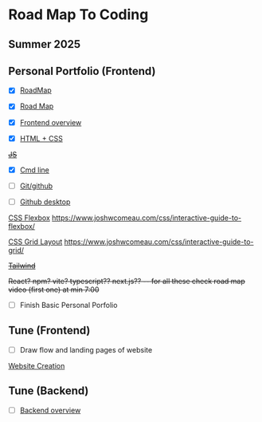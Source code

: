 # Road Map To Coding
## Summer 2025

## Personal Portfolio (Frontend)

- [X] [RoadMap](https://www.youtube.com/watch?v=lQrcQ3e4mkA)
- [X] [Road Map](https://roadmap.sh/frontend?r=frontend-beginner)


- [X] [Frontend overview](https://www.youtube.com/watch?v=WG5ikvJ2TKA)

- [X] [HTML + CSS](https://www.youtube.com/watch?v=G3e-cpL7ofc)

~~[JS](https://www.youtube.com/watch?v=PkZNo7MFNFg)~~


- [X] [Cmd line](https://www.youtube.com/watch?v=uwAqEzhyjtw)

- [ ] [Git/github](https://www.youtube.com/watch?v=tRZGeaHPoaw)

- [ ] [Github desktop](https://www.youtube.com/watch?v=8Dd7KRpKeaE)

[CSS Flexbox](https://css-tricks.com/snippets/css/a-guide-to-flexbox/)
https://www.joshwcomeau.com/css/interactive-guide-to-flexbox/

[CSS Grid Layout](https://css-tricks.com/snippets/css/complete-guide-grid/)
https://www.joshwcomeau.com/css/interactive-guide-to-grid/

~~[Tailwind](https://www.youtube.com/watch?v=6biMWgD6_JY)~~

~~React?
npm?
vite?
typescript??
next.js??  -- for all these check road map video (first one) at min 7:00~~

- [ ] Finish Basic Personal Porfolio

## Tune (Frontend)
- [ ] Draw flow and landing pages of website

[Website Creation](https://www.youtube.com/watch?v=krfUjg0S2uI)

## Tune (Backend)
- [ ] [Backend overview](https://www.youtube.com/watch?v=XBu54nfzxAQ)





